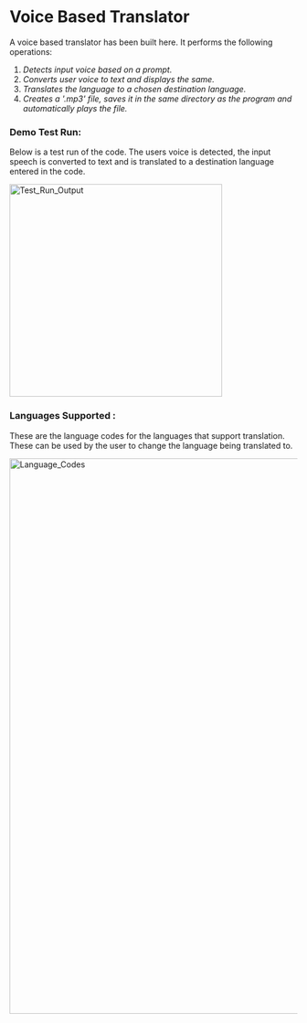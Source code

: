 # Voice Based Translator
A voice based translator has been built here. It performs the following operations:

1. *Detects input voice based on a prompt.* 
2. *Converts user voice to text and displays the same.*
3. *Translates the language to a chosen destination language.*
4. *Creates a '.mp3' file, saves it in the same directory as the program and automatically plays the file.* 

### Demo Test Run:
Below is a test run of the code. The users voice is detected, the input speech is converted to text and is translated to a destination language entered in the code.

<p align="left">
<img width="372" alt="Test_Run_Output" src="https://user-images.githubusercontent.com/77844663/119766797-4a5e4100-bed3-11eb-8501-1380d612e4a4.PNG">
</p>

### Languages Supported :
These are the language codes for the languages that support translation. These can be used by the user to change the language being translated to.

<p align="left">
<img width="972" alt="Language_Codes" src="https://user-images.githubusercontent.com/77844663/119766893-77aaef00-bed3-11eb-8ce1-1cb93206d8f2.png">
</p>
